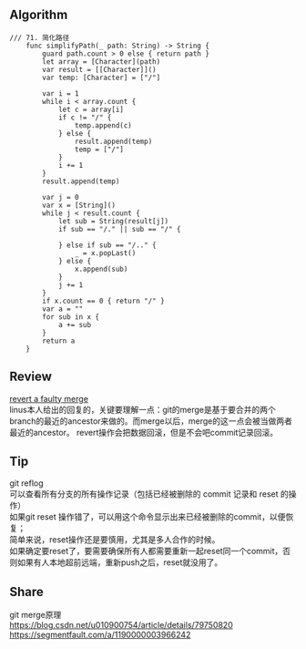

## Algorithm

```
/// 71. 简化路径
    func simplifyPath(_ path: String) -> String {
        guard path.count > 0 else { return path }
        let array = [Character](path)
        var result = [[Character]]()
        var temp: [Character] = ["/"]
        
        var i = 1
        while i < array.count {
            let c = array[i]
            if c != "/" {
                temp.append(c)
            } else {
                result.append(temp)
                temp = ["/"]
            }
            i += 1
        }
        result.append(temp)
        
        var j = 0
        var x = [String]()
        while j < result.count {
            let sub = String(result[j])
            if sub == "/." || sub == "/" {
                
            } else if sub == "/.." {
                _ = x.popLast()
            } else {
                x.append(sub)
            }
            j += 1
        }
        if x.count == 0 { return "/" }
        var a = ""
        for sub in x {
            a += sub
        }
        return a
    }

```

## Review
[revert a faulty merge](https://github.com/git/git/blob/master/Documentation/howto/revert-a-faulty-merge.txt)    
linus本人给出的回复的，关键要理解一点：git的merge是基于要合并的两个branch的最近的ancestor来做的。而merge以后，merge的这一点会被当做两者最近的ancestor。
revert操作会把数据回滚，但是不会吧commit记录回滚。



## Tip    
git reflog    
可以查看所有分支的所有操作记录（包括已经被删除的 commit 记录和 reset 的操作）    
如果git reset 操作错了，可以用这个命令显示出来已经被删除的commit，以便恢复；    
简单来说，reset操作还是要慎用，尤其是多人合作的时候。    
如果确定要reset了，要需要确保所有人都需要重新一起reset同一个commit，否则如果有人本地超前远端，重新push之后，reset就没用了。


## Share
git merge原理    
https://blog.csdn.net/u010900754/article/details/79750820    
https://segmentfault.com/a/1190000003966242







